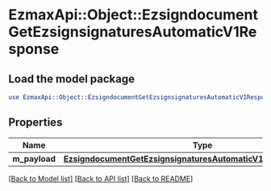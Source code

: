 # EzmaxApi::Object::EzsigndocumentGetEzsignsignaturesAutomaticV1Response

## Load the model package
```perl
use EzmaxApi::Object::EzsigndocumentGetEzsignsignaturesAutomaticV1Response;
```

## Properties
Name | Type | Description | Notes
------------ | ------------- | ------------- | -------------
**m_payload** | [**EzsigndocumentGetEzsignsignaturesAutomaticV1ResponseMPayload**](EzsigndocumentGetEzsignsignaturesAutomaticV1ResponseMPayload.md) |  | 

[[Back to Model list]](../README.md#documentation-for-models) [[Back to API list]](../README.md#documentation-for-api-endpoints) [[Back to README]](../README.md)


